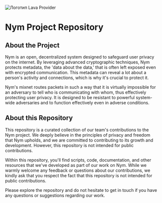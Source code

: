 ![Логотип Lava Provider](https://github.com/nodersteam/picture/blob/main/%D0%A1%D0%BD%D0%B8%D0%BC%D0%BE%D0%BA%20%D1%8D%D0%BA%D1%80%D0%B0%D0%BD%D0%B0%202023-07-18%20134733.png?raw=true)

# Nym Project Repository

## About the Project

Nym is an open, decentralized system designed to safeguard user privacy on the internet. By leveraging advanced cryptographic techniques, Nym protects metadata, the 'data about the data,' that is often left exposed even with encrypted communication. This metadata can reveal a lot about a person's activity and connections, which is why it's crucial to protect it.

Nym's mixnet routes packets in such a way that it is virtually impossible for an adversary to tell who is communicating with whom, thus effectively protecting user privacy. It is designed to be resistant to powerful system-wide adversaries and to function effectively even in adverse conditions.

## About this Repository

This repository is a curated collection of our team's contributions to the Nym project. We deeply believe in the principles of privacy and freedom that Nym upholds, and we are committed to contributing to its growth and development. However, this repository is not intended for public contributions.

Within this repository, you'll find scripts, code, documentation, and other resources that we've developed as part of our work on Nym. While we warmly welcome any feedback or questions about our contributions, we kindly ask that you respect the fact that this repository is not intended for public contributions.

Please explore the repository and do not hesitate to get in touch if you have any questions or suggestions regarding our work.
